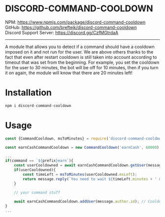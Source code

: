 # DISCORD-COMMAND-COOLDOWN

NPM: https://www.npmjs.com/package/discord-command-cooldown
<br>
GitHub: https://github.com/breftejk/discord-command-cooldown
<br>
Discord Support Server: https://discord.gg/CzfMGtrdaA

<hr>

A module that allows you to detect if a command should have a cooldown imposed on it and not run for the user. We are above others thanks to the fact that even after restart cooldown is still taken into account according to timeout that was set from the beginning. For example, you set the cooldown for the user to 30 minutes, the bot will be off for 10 minutes, then if you turn it on again, the module will know that there are 20 minutes left!

# Installation

```js
npm i discord-command-cooldown
```

# Usage

```js
const {CommandCooldown, msToMinutes} = require('discord-command-cooldown');

const earnCashCommandCooldown = new CommandCooldown('earnCash', 60000); // Allow users to execute this command each 60 seconds

...
if(command == `${prefix}earn`){
    const userCooldowned = await earnCashCommandCooldown.getUser(message.author.id); // Check if user need to be cooldowned
    if(userCooldowned){
        const timeLeft = msToMinutes(userCooldowned.msLeft);
        return message.reply(`You need to wait ${timeLeft.minutes + ' minutes and ' + timeLeft.seconds + ' seconds'} before running command again!`);
    }
    
    // your command stuff

    await earnCashCommandCooldown.addUser(message.author.id); // Cooldown user again
}
...
```
